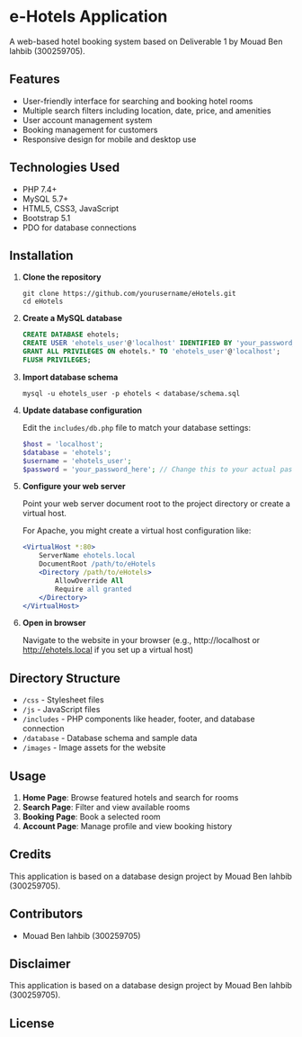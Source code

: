 # e-Hotels Application

A web-based hotel booking system based on Deliverable 1 by Mouad Ben lahbib (300259705).

## Features

- User-friendly interface for searching and booking hotel rooms
- Multiple search filters including location, date, price, and amenities
- User account management system
- Booking management for customers
- Responsive design for mobile and desktop use

## Technologies Used

- PHP 7.4+
- MySQL 5.7+
- HTML5, CSS3, JavaScript
- Bootstrap 5.1
- PDO for database connections

## Installation

1. **Clone the repository**
   ```
   git clone https://github.com/yourusername/eHotels.git
   cd eHotels
   ```

2. **Create a MySQL database**
   ```sql
   CREATE DATABASE ehotels;
   CREATE USER 'ehotels_user'@'localhost' IDENTIFIED BY 'your_password_here';
   GRANT ALL PRIVILEGES ON ehotels.* TO 'ehotels_user'@'localhost';
   FLUSH PRIVILEGES;
   ```

3. **Import database schema**
   ```
   mysql -u ehotels_user -p ehotels < database/schema.sql
   ```

4. **Update database configuration**
   
   Edit the `includes/db.php` file to match your database settings:
   ```php
   $host = 'localhost';
   $database = 'ehotels';
   $username = 'ehotels_user';
   $password = 'your_password_here'; // Change this to your actual password
   ```

5. **Configure your web server**
   
   Point your web server document root to the project directory or create a virtual host.

   For Apache, you might create a virtual host configuration like:
   ```apache
   <VirtualHost *:80>
       ServerName ehotels.local
       DocumentRoot /path/to/eHotels
       <Directory /path/to/eHotels>
           AllowOverride All
           Require all granted
       </Directory>
   </VirtualHost>
   ```

6. **Open in browser**
   
   Navigate to the website in your browser (e.g., http://localhost or http://ehotels.local if you set up a virtual host)

## Directory Structure

- `/css` - Stylesheet files
- `/js` - JavaScript files
- `/includes` - PHP components like header, footer, and database connection
- `/database` - Database schema and sample data
- `/images` - Image assets for the website

## Usage

1. **Home Page**: Browse featured hotels and search for rooms
2. **Search Page**: Filter and view available rooms
3. **Booking Page**: Book a selected room
4. **Account Page**: Manage profile and view booking history

## Credits

This application is based on a database design project by Mouad Ben lahbib (300259705). 

## Contributors
- Mouad Ben lahbib (300259705)

## Disclaimer
This application is based on a database design project by Mouad Ben lahbib (300259705).

## License 